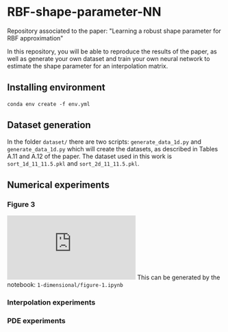# RBF-shape-parameter-NN

Repository associated to the paper: "Learning a robust shape parameter for RBF approximation"

In this repository, you will be able to reproduce the results of the paper, as well as generate your own dataset and train your own neural network to estimate the shape parameter for an interpolation matrix.

## Installing environment

~~~
conda env create -f env.yml
~~~

## Dataset generation
In the folder ``dataset/`` there are two scripts: ``generate_data_1d.py`` and ``generate_data_1d.py`` which will create the datasets, as described in Tables A.11 and A.12 of the paper.
The dataset used in this work is ``sort_1d_11_11.5.pkl`` and ``sort_2d_11_11.5.pkl``.

## Numerical experiments
### Figure 3
![/images/NEW_range0.1_test_stability_inf_interval.pdf](https://github.com/hanveiga/RBF-shape-parameter-NN/blob/main/images/NEW_range0.01_test_stability_inf_interval.pdf)
This can be generated by the notebook: ``1-dimensional/figure-1.ipynb``

### Interpolation experiments

### PDE experiments
